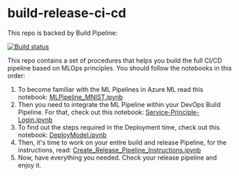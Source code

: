 # build-release-ci-cd

This repo is backed by Build Pipeline:

[![Build status](https://dev.azure.com/hosarsha/build-release-pipeline/_apis/build/status/build-release-pipeline-CI)](https://dev.azure.com/hosarsha/build-release-pipeline/_build/latest?definitionId=2)

This repo contains a set of procedures that helps you build the full CI/CD pipeline based on MLOps principles. You should follow the notebooks in this order:

1. To become familiar with the ML Pipelines in Azure ML read this notebook: [MLPipeline_MNIST.ipynb](https://github.com/classicboyir/build-release-ci-cd/blob/master/MLPipeline_MNIST.ipynb)
2. Then you need to integrate the ML Pipeline within your DevOps Build Pipeline. For that, check out this notebook: [Service-Principle-Login.ipynb](https://github.com/classicboyir/build-release-ci-cd/blob/master/Service-Principle-Login.ipynb)
3. To find out the steps required in the Deployment time, check out this notebook: [DeployModel.ipynb](https://github.com/classicboyir/build-release-ci-cd/blob/master/DeployModel.ipynb)
4. Then, it's time to work on your entire build and release Pipeline, for the instructions, read: [Create_Release_Pipeline_Instructions.ipynb](https://github.com/classicboyir/build-release-ci-cd/blob/master/Create_Release_Pipeline_Instructions.ipynb)
5. Now, have everything you needed. Check your release pipeline and enjoy it.
